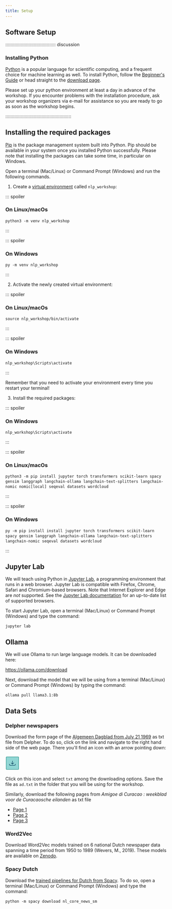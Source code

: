 ```yaml
---
title: Setup
---
```


## Software Setup

::::::::::::::::::::::::::::::::::::::: discussion

### Installing Python

[Python](https://python.org) is a popular language for scientific computing, and a frequent choice
for machine learning as well.
To install Python, follow the [Beginner's Guide](https://wiki.python.org/moin/BeginnersGuide/Download) or head straight to the [download page](https://www.python.org/downloads/).

Please set up your python environment at least a day in advance of the workshop.
If you encounter problems with the installation procedure, ask your workshop organizers via e-mail for assistance so
you are ready to go as soon as the workshop begins.

:::::::::::::::::::::::::::::::::::::::::::::::::::

## Installing the required packages

[Pip](https://pip.pypa.io/en/stable/) is the package management system built into Python.
Pip should be available in your system once you installed Python successfully. Please note that installing the packages can take some time, in particular on Windows.


Open a terminal (Mac/Linux) or Command Prompt (Windows) and run the following commands.

1. Create a [virtual environment](https://packaging.python.org/en/latest/guides/installing-using-pip-and-virtual-environments/#create-and-use-virtual-environments) called `nlp_workshop`:

::: spoiler

### On Linux/macOs

```shell
python3 -m venv nlp_workshop
```

:::

::: spoiler

### On Windows

```shell
py -m venv nlp_workshop
```

:::

2. Activate the newly created virtual environment:

::: spoiler

### On Linux/macOs

```shell
source nlp_workshop/bin/activate
```

:::

::: spoiler

### On Windows

```shell
nlp_workshop\Scripts\activate
```

:::

Remember that you need to activate your environment every time you restart your terminal!

3. Install the required packages:

::: spoiler

### On Windows

```shell
nlp_workshop\Scripts\activate
```

:::


::: spoiler

### On Linux/macOs

```shell
python3 -m pip install jupyter torch transformers scikit-learn spacy gensim langgraph langchain-ollama langchain-text-splitters langchain-nomic nomic[local] seqeval datasets wordcloud
```

:::

::: spoiler

### On Windows

```shell
py -m pip install install jupyter torch transformers scikit-learn spacy gensim langgraph langchain-ollama langchain-text-splitters langchain-nomic seqeval datasets wordcloud
```

:::

## Jupyter Lab

We will teach using Python in [Jupyter Lab](http://jupyter.org/), a programming environment that runs in a web browser.
Jupyter Lab is compatible with Firefox, Chrome, Safari and Chromium-based browsers.
Note that Internet Explorer and Edge are *not* supported.
See the [Jupyter Lab documentation](https://jupyterlab.readthedocs.io/en/latest/getting_started/accessibility.html#compatibility-with-browsers-and-assistive-technology) for an up-to-date list of supported browsers.

To start Jupyter Lab, open a terminal (Mac/Linux) or Command Prompt (Windows) and type the command:

```shell
jupyter lab
```

## Ollama
We will use Ollama to run large language models. It can be downloaded here:

https://ollama.com/download

Next, download the model that we will be using from a terminal (Mac/Linux) or Command Prompt (Windows) by typing the command:

```shell
ollama pull llama3.1:8b
```


## Data Sets


<!--
FIXME: place any data you want learners to use in `episodes/data` and then use
       a relative link ( [data zip file](data/lesson-data.zip) ) to provide a
       link to it, replacing the example.com link.
-->

### Delpher newspapers

Download the form page of the [Algemeen Dagblad from July 21 1969](https://www.delpher.nl/nl/kranten/view?coll=ddd&query=&cql%5B%5D=%28date+_gte_+%2220-07-1969%22%29&redirect=true&sortfield=date&resultscoll=dddtitel&identifier=KBPERS01:002846018:mpeg21&rowid=3) as txt file from Delpher. To do so, click on the link and navigate to the right hand side of the web page. There you'll find an icon with an arrow pointing down:

![arrow](fig/setup_download_arrow.png)

Click on this icon and select `txt` among the downloading options. Save the file as `ad.txt` in the folder that you will be using for the workshop. 

Similarly, download the following pages from <i>Amigoe di Curacao : weekblad voor de Curacaosche eilanden</i> as txt file

- [Page 1](https://www.delpher.nl/nl/kranten/view?query=the+moon&coll=ddd&identifier=ddd:010460545:mpeg21:p012&resultsidentifier=ddd:010460545:mpeg21:a0134&rowid=4)
- [Page 2](https://www.delpher.nl/nl/kranten/view?query=moon+landing&coll=ddd&page=1&facets%5Bspatial%5D%5B%5D=Nederlandse+Antillen&identifier=ddd:010460616:mpeg21:a0146&resultsidentifier=ddd:010460616:mpeg21:a0146&rowid=1)
- [Page 3](https://www.delpher.nl/nl/kranten/view?query=moon+landing&coll=ddd&page=1&facets%5Bspatial%5D%5B%5D=Nederlandse+Antillen&identifier=ddd:010460520:mpeg21:a0167&resultsidentifier=ddd:010460520:mpeg21:a0167&rowid=7)

### Word2Vec
Download Word2Vec models trained on 6 national Dutch newspaper data spanning a time period from 1950 to 1989 (Wevers, M., 2019). These models are available on [Zenodo](https://zenodo.org/records/3237380).

### Spacy Dutch
Download the [trained pipelines for Dutch from Spacy](https://spacy.io/models/nl/). To do so, open a terminal (Mac/Linux) or Command Prompt (Windows) and type the command:
```shell
python -m spacy download nl_core_news_sm
```


